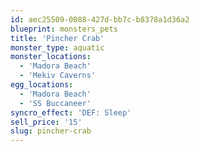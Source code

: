 ```yaml
---
id: aec25509-0088-427d-bb7c-b8378a1d36a2
blueprint: monsters_pets
title: 'Pincher Crab'
monster_type: aquatic
monster_locations:
  - 'Madora Beach'
  - 'Mekiv Caverns'
egg_locations:
  - 'Madora Beach'
  - 'SS Buccaneer'
syncro_effect: 'DEF: Sleep'
sell_price: '15'
slug: pincher-crab
---
```

